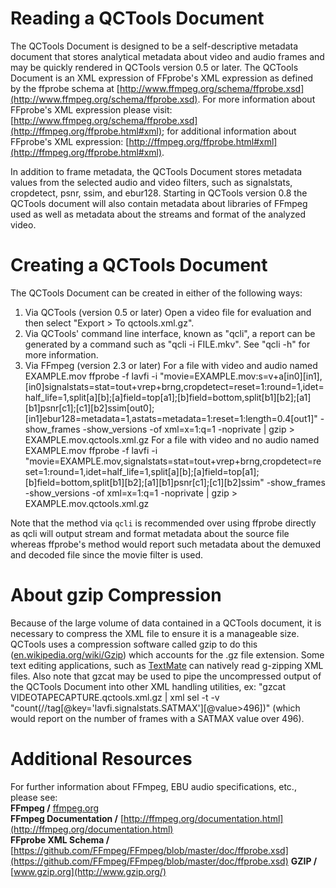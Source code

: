 # Reading a QCTools Document

The QCTools Document is designed to be a self-descriptive metadata document that stores analytical metadata about video and audio frames and may be quickly rendered in QCTools version 0.5 or later. The QCTools Document is an XML expression of FFprobe's XML expression as defined by the ffprobe schema at [http://www.ffmpeg.org/schema/ffprobe.xsd](http://www.ffmpeg.org/schema/ffprobe.xsd). For more information about FFprobe's XML expression please visit: [http://www.ffmpeg.org/schema/ffprobe.xsd](http://ffmpeg.org/ffprobe.html#xml); for additional information about FFprobe's XML expression: [http://ffmpeg.org/ffprobe.html#xml](http://ffmpeg.org/ffprobe.html#xml).

In addition to frame metadata, the QCTools Document stores metadata values from the selected audio and video filters, such as signalstats, cropdetect, psnr, ssim, and ebur128. Starting in QCTools version 0.8 the QCTools document will also contain metadata about libraries of FFmpeg used as well as metadata about the streams and format of the analyzed video.

# Creating a QCTools Document

The QCTools Document can be created in either of the following ways:

1.  Via QCTools (version 0.5 or later)
    Open a video file for evaluation and then select "Export > To qctools.xml.gz".
2.  Via QCTools' command line interface, known as "qcli", a report can be generated by a command such as "qcli -i FILE.mkv". See "qcli -h" for more information.
3.  Via FFmpeg (version 2.3 or later)
    For a file with video and audio named EXAMPLE.mov
    ffprobe -f lavfi -i "movie=EXAMPLE.mov:s=v+a[in0][in1],[in0]signalstats=stat=tout+vrep+brng,cropdetect=reset=1:round=1,idet=half_life=1,split[a][b];[a]field=top[a1];[b]field=bottom,split[b1][b2];[a1][b1]psnr[c1];[c1][b2]ssim[out0];[in1]ebur128=metadata=1,astats=metadata=1:reset=1:length=0.4[out1]" -show_frames -show_versions -of xml=x=1:q=1 -noprivate | gzip > EXAMPLE.mov.qctools.xml.gz
    For a file with video and no audio named EXAMPLE.mov
    ffprobe -f lavfi -i "movie=EXAMPLE.mov,signalstats=stat=tout+vrep+brng,cropdetect=reset=1:round=1,idet=half_life=1,split[a][b];[a]field=top[a1];[b]field=bottom,split[b1][b2];[a1][b1]psnr[c1];[c1][b2]ssim" -show_frames -show_versions -of xml=x=1:q=1 -noprivate | gzip > EXAMPLE.mov.qctools.xml.gz

Note that the method via `qcli` is recommended over using ffprobe directly as qcli will output stream and format metadata about the source file whereas ffprobe's method would report such metadata about the demuxed and decoded file since the movie filter is used.

# About gzip Compression

Because of the large volume of data contained in a QCTools document, it is necessary to compress the XML file to ensure it is a manageable size. QCTools uses a compression software called gzip to do this ([en.wikipedia.org/wiki/Gzip](http://en.wikipedia.org/wiki/Gzip)) which accounts for the .gz file extension. Some text editing applications, such as [TextMate](https://github.com/textmate/textmate) can natively read g-zipping XML files. Also note that gzcat may be used to pipe the uncompressed output of the QCTools Document into other XML handling utilities, ex: "gzcat VIDEOTAPECAPTURE.qctools.xml.gz | xml sel -t -v "count(//tag[@key='lavfi.signalstats.SATMAX'][@value>496])" (which would report on the number of frames with a SATMAX value over 496).

# Additional Resources

For further information about FFmpeg, EBU audio specifications, etc., please see:  
**FFmpeg /** [ffmpeg.org](https://ffmpeg.org)  
**FFmpeg Documentation /** [http://ffmpeg.org/documentation.html](http://ffmpeg.org/documentation.html)  
**FFprobe XML Schema /** [https://github.com/FFmpeg/FFmpeg/blob/master/doc/ffprobe.xsd](https://github.com/FFmpeg/FFmpeg/blob/master/doc/ffprobe.xsd)
**GZIP /** [www.gzip.org](http://www.gzip.org/)  
